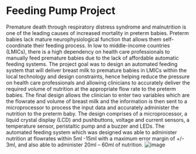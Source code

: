 # Feeding Pump Project
  Premature death through respiratory distress syndrome and malnutrition is one of the leading causes of increased mortality in preterm babies. Preterm babies lack mature neurophysiological function that allows them self-coordinate their feeding process. In low to middle-income countries (LMICs), there is a high dependency on health care professionals to manually feed premature babies due to the lack of affordable automatic feeding systems. The project goal was to design an automated feeding system that will deliver breast milk to premature babies in LMICs within the local technology and design constraints, hence helping reduce the pressure on health care professionals and allowing clinicians to accurately deliver the required volume of nutrition at the appropriate flow rate to the preterm babies. The final design allows the clinician to enter two variables which are the flowrate and volume of breast milk and the information is then sent to a microprocessor to process the input data and accurately administer the nutrition to the preterm baby. The design comprises of a microprocessor, a liquid crystal display (LCD) and pushbuttons, voltage and current sensors, a temperature sensor, peristaltic pump and a buzzer and LEDs. The automated feeding system which was designed was able to administer nutrition at flowrates within 5ml -15ml with a maximum error margin of +/- 3ml, and also able to administer 20ml – 60ml of nutrition.
![image](https://user-images.githubusercontent.com/113042277/189635749-0c7bf60f-7682-454f-a8f3-99d897fa1997.png)
